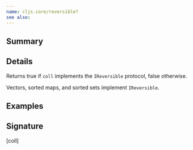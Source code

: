 ```yaml
---
name: cljs.core/reversible?
see also:
---
```


## Summary

## Details

Returns true if `coll` implements the `IReversible` protocol, false otherwise.

Vectors, sorted maps, and sorted sets implement `IReversible`.

## Examples

## Signature
[coll]
